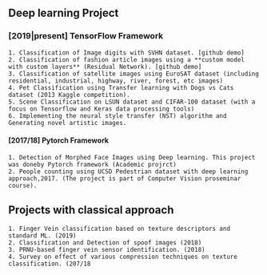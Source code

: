 


## Deep learning Project

### [2019|present]  TensorFlow Framework 
 
    1. Classification of Image digits with SVHN dataset. [github demo]
	2. Classification of fashion article images using a **custom model with custom layers** (Residual Network). [github demo]
    3. Classification of satellite images using EuroSAT dataset (including residential, industrial, highway, river, forest, etc images)
    4. Pet Classification using Transfer learning with Dogs vs Cats dataset (2013 Kaggle competition).
    5. Scene Classification on LSUN dataset and CIFAR-100 dataset (with a focus on Tensorflow and Keras data processing tools)
    6. Implementing the neural style transfer (NST) algorithm and Generating novel artistic images.


#### [2017/18]  Pytorch Framework 
 
	1. Detection of Morphed Face Images using Deep learning. This project was doneby Pytorch framework (Academic projrct)
    2. People counting using UCSD Pedestrian dataset with deep learning approach,2017. (The project is part of Computer Vision proseminar course).

	
## Projects with classical approach
	1. Finger Vein classification based on texture descriptors and standard ML. (2019)
	2. Classification and Detection of spoof images (2018)
	3. PRNU-based finger vein sensor identification. (2018)
	4. Survey on effect of various compression techniques on texture classification. (207/18 	
	
	
	